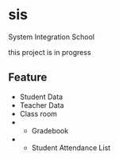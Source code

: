 # sis
System Integration School

this project is in progress

Feature
-------

* Student Data
* Teacher Data
* Class room
* * Gradebook
* * Student Attendance List
